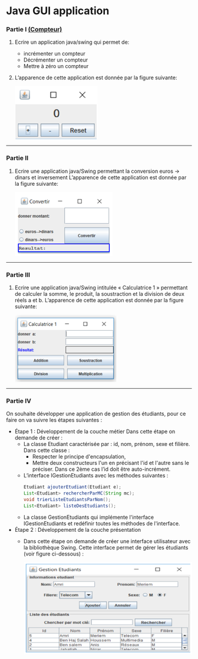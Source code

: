 # Java GUI application

### Partie I [(Compteur)](src/compteur)

1. Ecrire un application java/swing qui permet de:
    * incrémenter un compteur
    * Décrémenter un compteur
    * Mettre à zéro un compteur
2. L’apparence de cette application est donnée par la figure suivante:

    ![java_gui1](images/partie1.png)

---

### Partie II

1. Ecrire une application java/Swing permettant la conversion euros → dinars et inversement L’apparence de cette application est donnée par la figure suivante:

    ![java_gui2](images/partie2.png)

---

### Partie III

1. Ecrire une application java/Swing intitulée « Calculatrice 1 » permettant de calculer la somme, le produit, la soustraction et la division de deux réels a et b. L’apparence de cette application est donnée par la figure suivante:

    ![java_gui3](images/partie3.png)

---

### Partie IV

On souhaite développer une application de gestion des étudiants, pour ce faire on va suivre les étapes suivantes :
* Étape 1 : Développement de la couche métier Dans cette étape on demande de créer :
    * La classe Etudiant caractérisée par : id, nom, prénom, sexe et filière. Dans cette classe :
        * Respecter le principe d'encapsulation,
        * Mettre deux constructeurs l'un en précisant l'id et l'autre sans le préciser. Dans ce 2ème cas l’id doit être auto-incrément.
    * L’interface IGestionEtudiants avec les méthodes suivantes :
        ```java
        Etudiant ajouterEtudiant(Etudiant e);
        List<Etudiant> rechercherParMC(String mc);
        void trierListeEtudiantsParNom();
        List<Etudiant> listeDesEtudiants();
        ```
    * La classe GestionEtudiants qui implémente l'interface IGestionEtudiants et redéfinir toutes les méthodes de l'interface.
* Étape 2 : Développement de la couche présentation
    * Dans cette étape on demande de créer une interface utilisateur avec la bibliothèque Swing. Cette interface permet de gérer les étudiants (voir figure ci-dessous) :

        ![java_gui4](images/partie4.png)